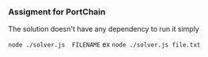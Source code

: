 ### Assigment for PortChain

The solution doesn't have any dependency to run it simply 

`node ./solver.js  FILENAME`
ex
`node ./solver.js file.txt`